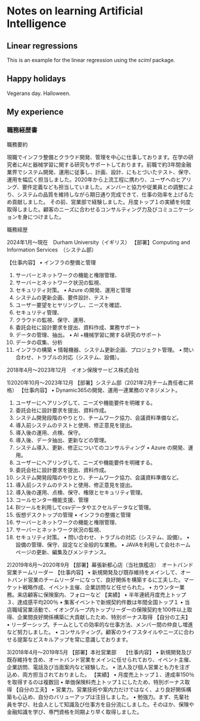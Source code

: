 # Notes on learning Artificial Intelligence

## Linear regressions 

This is an example for the linear regression using the *sciml* package.

## Happy holidays

Vegerans day.
Halloween.

## My experience

### 職務経歴書

職務要約

現職でインフラ整備とクラウド開発、管理を中心に仕事しております。在学の研究者にAIと器械学習に関する研究もサポートしております。前職で約3年間金融業界でシステム開発、運用に従事し、計画、設計、にもとづいたテスト、保守、運用を幅広く担当しました。2020年から上流工程に携わり、ユーザへのヒアリング、要件定義なども担当していました。メンバーと協力や従業員との調整により、システムの品質を維持しながら期日通り完成できて、仕事の効率を上げるため貢献しました。
その前、営業部で経験しました。月度トップ１の実績を何度取得しました。顧客のニーズに合わせるコンサルティング力及びコミュニケーションを身につけました。

職務経歴

2024年1月〜現在　Durham University（イギリス）
【部署】Computing and Information Services　（システム部）

【仕事内容】
•	インフラの整備と管理
1.	サーバーとネットワークの機能と権限管理、
2.	サーバーとネットワーク状況の監視、
3.	セキュリティ対策。
•	Azure の開発、運用と管理
1.	システムの更新企画、要件設計、テスト
2.	ユーザー要望をヒヤリングし、ニーズを確認、
3.	セキュリティ管理、
4.	クラウドの監視、保守、運用、
5.	委託会社に設計要求を提出、資料作成、業務サポート
6.	データの管理、抽出。
•	AI +機械学習に関する研究のサポート
1.	データの収集、分析
2.	インフラの構築
•	情報機器、システム更新企画、プロジェクト管理。
•	問い合わせ、トラブルの対応（システム、設備）。

2018年4月〜2023年12月　イオン保険サービス株式会社

1)2020年10月〜2023年12月 
【部署】システム部（2021年2月チーム責任者に昇格）
【仕事内容】
•	Dynamic365の開発、運用一連業務のマネジメント。
1.	ユーザーにヘアリングして、ニーズや機能要件を明確する。
2.	委託会社に設計要求を提出、資料作成。
3.	システム開発段階のやりとり、チームワーク協力、会議資料準備など。
4.	導入前システムのテストと使用、修正意見を提出。
5.	導入後の運用、点検、保守。
6.	導入後、データ抽出、更新などの管理。
7.	システム導入、更新、修正についてのコンサルティング
•	Azure の開発、運用。
1.	ユーザーにヘアリングして、ニーズや機能要件を明確する。
2.	委託会社に設計要求を提出、資料作成。
3.	システム開発段階のやりとり、チームワーク協力、会議資料準備など。
4.	導入前システムのテストと使用、修正意見を提出。
5.	導入後の運用、点検、保守、権限とセキュリティ管理。
6.	コールセンター機能支援、管理
7.	BIツールを利用してcsvデータやエクセルデータなど管理。
8.	仮想デスクトップの管理
•	インフラの整備と管理
1.	サーバーとネットワークの機能と権限管理、
2.	サーバーとネットワーク状況の監視、
3.	セキュリティ対策。
•	問い合わせ、トラブルの対応（システム、設備）。
•	設備の管理、保守、設定など全般的な業務。
•	JAVAを利用して会社ホームページの更新、編集及びメンテナンス。

2)2019年6月〜2020年9月
【部署】幕張新都心店（当社旗艦店）　オートバンド営業チームリーダー
【仕事内容】
•	新規開発及び既存維持をメインして、オートバンド営業のチームリーダーになって、良好関係を構築するに工夫した。マーケット戦略作成、イベント主催、企業訪問など任せられた。
•	カウンター業務。来店顧客に保険案内、フォローなど
【実績】
•	半年連続月度売上トップ３、達成感平均200％
•	集客イベントで新規契約件数は年間全国トップ１
•	当店職域営業活動で、イオングループ内トップリーダーの保険契約を100件以上取得、企業間良好関係構築に大貢献したため、特別ボーナス取得
【自分の工夫】
•	リーダーシップ。チームとしての効率的な仕事方法、メンバー間の仲良し増進など努力しました。
•	コンサルティング。顧客のライフスタイルやニーズに合わせる提案などスキルアップを常に意識しております。

3)2018年4月〜2019年5月
【部署】本社営業部　
【仕事内容】
•	新規開発及び既存維持を含め、オートバンド営業をメインに任せられており、イベント主催、企業訪問、電話及び当面案内など経験した。
•	法人及び個人営業とも力を注ぎ込め、両方担当されておりました。
【実績】
•	月度売上トップ１、達成率150％を取得するのは複数回
•	単価保険料売上トップ１にしたため、特別ボーナス取得
【自分の工夫】
•	営業力。営業技術や案内力だけではなく、より良好関係構築も心込め、自分のバリューアップは注目しました。
•	勉強力。まず、先輩社員を学び、社会人として知識及び仕事方を自分流にしました。そのほか、保険や金融知識を学び、専門資格を同期より早く取得しました。



